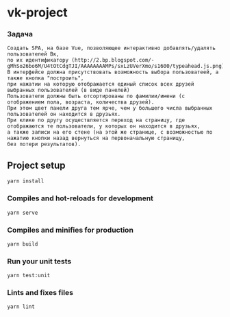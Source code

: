# vk-project

### Задача
```  
Создать SPA, на базе Vue, позволяющее интерактивно добавлять/удалять пользователей Вк, 
по их идентификатору (http://2.bp.blogspot.com/-gMhSo26bo6M/U4tOtCdgTJI/AAAAAAAAMPs/sxLzUVerXmo/s1600/typeahead.js.png).
В интерфейсе должна присутствовать возможность выбора пользоватеей, а также кнопка "построить", 
при нажатии на которую отображается единый список всех друзей выбранных пользователей (в виде панелей)
Пользователи должны быть отсортированы по фамилии/имени (с отображением пола, возраста, количества друзей). 
При этом цвет панели друга тем ярче, чем у большего числа выбранных пользователей он находится в друзьях. 
При клике по другу осуществляется переход на страницу, где отображаются те пользователи, у которых он находится в друзьях, 
а также записи на его стене (на этой же странице, с возможностью по нажатию кнопки назад вернуться на первоначальную страницу, 
без потери результатов).
```

## Project setup
```
yarn install
```

### Compiles and hot-reloads for development
```
yarn serve
```

### Compiles and minifies for production
```
yarn build
```

### Run your unit tests
```
yarn test:unit
```

### Lints and fixes files
```
yarn lint
```
